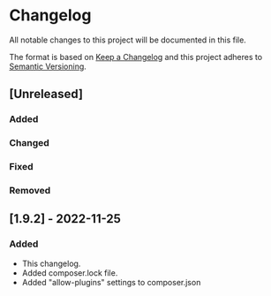 # Changelog

All notable changes to this project will be documented in this file.

The format is based on [Keep a Changelog](http://keepachangelog.com/en/1.0.0/)
and this project adheres to [Semantic Versioning](http://semver.org/spec/v2.0.0.html).

## [Unreleased]

### Added

### Changed

### Fixed

### Removed

## [1.9.2] - 2022-11-25

### Added
- This changelog.
- Added composer.lock file.
- Added "allow-plugins" settings to composer.json
